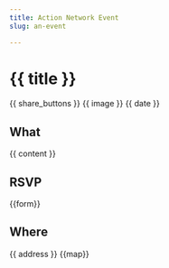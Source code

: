 ```yaml
---
title: Action Network Event
slug: an-event

---
```

# {{ title }}

{{ share_buttons }}
{{ image }}
{{ date }}

## What

{{ content }}

## RSVP

{{form}}

## Where

{{ address }}
{{map}}